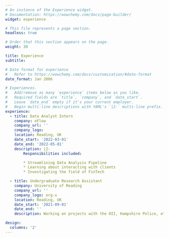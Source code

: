 ```yaml
---
# An instance of the Experience widget.
# Documentation: https://wowchemy.com/docs/page-builder/
widget: experience

# This file represents a page section.
headless: true

# Order that this section appears on the page.
weight: 30

title: Experience
subtitle:

# Date format for experience
#   Refer to https://wowchemy.com/docs/customization/#date-format
date_format: Jan 2006

# Experiences.
#   Add/remove as many `experience` items below as you like.
#   Required fields are `title`, `company`, and `date_start`.
#   Leave `date_end` empty if it's your current employer.
#   Begin multi-line descriptions with YAML's `|2-` multi-line prefix.
experience:
  - title: Data Analyst Intern
    company: eFlow
    company_url: ''
    company_logo: 
    location: Reading, UK
    date_start: '2022-03-01'
    date_end: '2022-05-01'
    description: |2-
        Responsibilities included:

        * Streamlining Data Analysis Pipeline
        * Learning about interacting with clients
        * Investigating the field of FinTech

  - title: Undergraduate Research Assistant 
    company: University of Reading
    company_url: ''
    company_logo: org-x
    location: Reading, UK
    date_start: '2021-09-01'
    date_end: ''
    description: Working on projects with the OII, Hampshire Police, etc.

design:
  columns: '2'
---
```

